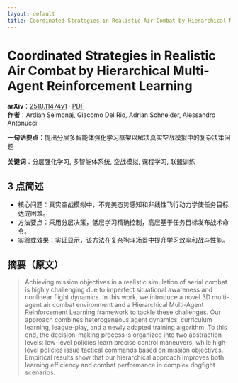 ```yaml
---
layout: default
title: Coordinated Strategies in Realistic Air Combat by Hierarchical Multi-Agent Reinforcement Learning
---
```


# Coordinated Strategies in Realistic Air Combat by Hierarchical Multi-Agent Reinforcement Learning
**arXiv**：[2510.11474v1](https://arxiv.org/abs/2510.11474) · [PDF](https://arxiv.org/pdf/2510.11474.pdf)  
**作者**：Ardian Selmonaj, Giacomo Del Rio, Adrian Schneider, Alessandro Antonucci  

**一句话要点**：提出分层多智能体强化学习框架以解决真实空战模拟中的复杂决策问题

**关键词**：分层强化学习, 多智能体系统, 空战模拟, 课程学习, 联盟训练

## 3 点简述
- 核心问题：真实空战模拟中，不完美态势感知和非线性飞行动力学使任务目标达成困难。
- 方法要点：采用分层决策，低层学习精确控制，高层基于任务目标发布战术命令。
- 实验或效果：实证显示，该方法在复杂狗斗场景中提升学习效率和战斗性能。

## 摘要（原文）

> Achieving mission objectives in a realistic simulation of aerial combat is
> highly challenging due to imperfect situational awareness and nonlinear flight
> dynamics. In this work, we introduce a novel 3D multi-agent air combat
> environment and a Hierarchical Multi-Agent Reinforcement Learning framework to
> tackle these challenges. Our approach combines heterogeneous agent dynamics,
> curriculum learning, league-play, and a newly adapted training algorithm. To
> this end, the decision-making process is organized into two abstraction levels:
> low-level policies learn precise control maneuvers, while high-level policies
> issue tactical commands based on mission objectives. Empirical results show
> that our hierarchical approach improves both learning efficiency and combat
> performance in complex dogfight scenarios.

